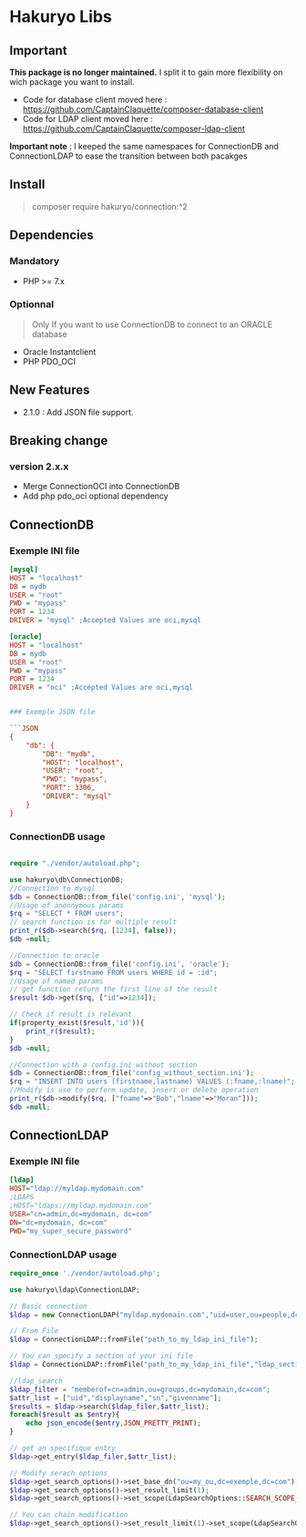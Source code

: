 # Hakuryo Libs

## Important

**This package is no longer maintained.** I split it to gain more flexibility on wich package you want to install.

- Code for database client moved here : https://github.com/CaptainClaquette/composer-database-client
- Code for LDAP client moved here : https://github.com/CaptainClaquette/composer-ldap-client

**Important note** : I keeped the same namespaces for ConnectionDB and ConnectionLDAP to ease the transition between both pacakges

## Install

> composer require hakuryo/connection:^2

## Dependencies

### Mandatory

- PHP >= 7.x 

### Optionnal

> Only If you want to use ConnectionDB to connect to an ORACLE database

- Oracle Instantclient
- PHP PDO_OCI

## New Features
- 2.1.0 : Add JSON file support.

## Breaking change

### version 2.x.x

- Merge ConnectionOCI into ConnectionDB
- Add php pdo_oci optional dependency

## ConnectionDB


### Exemple INI file

```INI
[mysql]
HOST = "localhost"
DB = mydb
USER = "root"
PWD = "mypass"
PORT = 1234
DRIVER = "mysql" ;Accepted Values are oci,mysql

[oracle]
HOST = "localhost"
DB = mydb
USER = "root"
PWD = "mypass"
PORT = 1234
DRIVER = "oci" ;Accepted Values are oci,mysql


### Exemple JSON file

```JSON
{
    "db": {
        "DB": "mydb",
        "HOST": "localhost",
        "USER": "root",
        "PWD": "mypass",
        "PORT": 3306,
        "DRIVER": "mysql"
    }
}
``````

### ConnectionDB usage

```PHP

require "./vendor/autoload.php";

use hakuryo\db\ConnectionDB;
//Connection to mysql
$db = ConnectionDB::from_file('config.ini', 'mysql');
//Usage of anonnymous params
$rq = "SELECT * FROM users";
// search function is for multiple result
print_r($db->search($rq, [1234], false));
$db =null;

//Connection to oracle
$db = ConnectionDB::from_file('config.ini', 'oracle');
$rq = "SELECT firstname FROM users WHERE id = :id";
//Usage of named params
// get function return the first line of the result
$result $db->get($rq, ["id"=>1234]);

// Check if result is relevant
if(property_exist($result,'id')){
    print_r($result);
}
$db =null;

//Connection with a config.ini without section
$db = ConnectionDB::from_file('config_without_section.ini');
$rq = "INSERT INTO users (firstname,lastname) VALUES (:fname,:lname)";
//Modify is use to perform update, insert or delete operation
print_r($db->modify($rq, ["fname"=>"Bob","lname"=>"Moran"]));
$db =null;

```

## ConnectionLDAP


### Exemple INI file
```INI
[ldap]
HOST="ldap://myldap.mydomain.com"
;LDAPS
;HOST="ldaps://myldap.mydomain.com"
USER="cn=admin,dc=mydomain, dc=com"
DN="dc=mydomain, dc=com"
PWD="my_super_secure_password"
```

### ConnectionLDAP usage

```PHP
require_once './vendor/autoload.php';

use hakuryo\ldap\ConnectionLDAP;

// Basic connection 
$ldap = new ConnectionLDAP("myldap.mydomain.com","uid=user,ou=people,dc=mydomain,dc=com")

// From File
$ldap = ConnectionLDAP::fromFile("path_to_my_ldap_ini_file");

// You can specify a section of your ini file
$ldap = ConnectionLDAP::fromFile("path_to_my_ldap_ini_file","ldap_section");

//ldap_search
$ldap_filter = "memberof=cn=admin,ou=groups,dc=mydomain,dc=com";
$attr_list = ["uid","displayname","sn","givenname"];
$results = $ldap->search($ldap_filer,$attr_list);
foreach($result as $entry){
    echo json_encode($entry,JSON_PRETTY_PRINT);
}

// get an specifique entry
$ldap->get_entry($ldap_filer,$attr_list);

// Modify serach_options
$ldap->get_search_options()->set_base_dn("ou=my_ou,dc=exemple,dc=com");
$ldap->get_search_options()->set_result_limit(1);
$ldap->get_search_options()->set_scope(LdapSearchOptions::SEARCH_SCOPE_ONE_LEVEL);

// You can chain modification
$ldap->get_search_options()->set_result_limit(1)->set_scope(LdapSearchOptions::SEARCH_SCOPE_ONE_LEVEL);

```

